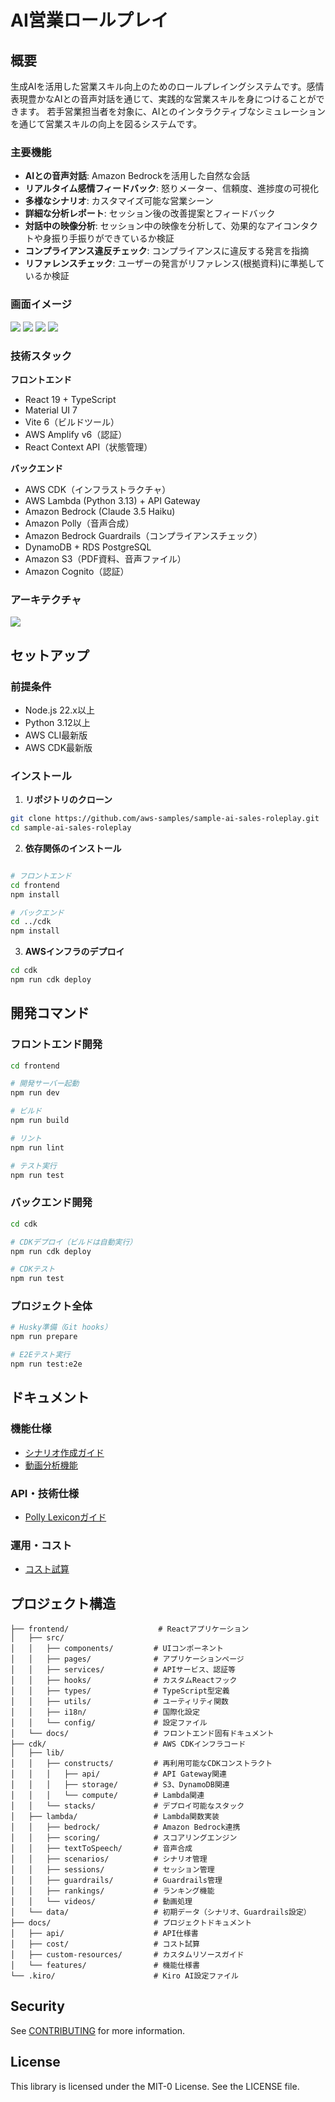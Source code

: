 # AI営業ロールプレイ

## 概要
生成AIを活用した営業スキル向上のためのロールプレイングシステムです。感情表現豊かなAIとの音声対話を通じて、実践的な営業スキルを身につけることができます。
若手営業担当者を対象に、AIとのインタラクティブなシミュレーションを通じて営業スキルの向上を図るシステムです。

### 主要機能

- **AIとの音声対話**: Amazon Bedrockを活用した自然な会話
- **リアルタイム感情フィードバック**: 怒りメーター、信頼度、進捗度の可視化
- **多様なシナリオ**: カスタマイズ可能な営業シーン
- **詳細な分析レポート**: セッション後の改善提案とフィードバック
- **対話中の映像分析**: セッション中の映像を分析して、効果的なアイコンタクトや身振り手振りができているか検証
- **コンプライアンス違反チェック**: コンプライアンスに違反する発言を指摘
- **リファレンスチェック**: ユーザーの発言がリファレンス(根拠資料)に準拠しているか検証

### 画面イメージ

![](./docs/image/demo_image_1.png)
![](./docs/image/demo_image_2.png)
![](./docs/image/demo_image_3.png)
![](./docs/image/demo_image_4.png)

### 技術スタック

**フロントエンド**
- React 19 + TypeScript
- Material UI 7
- Vite 6（ビルドツール）
- AWS Amplify v6（認証）
- React Context API（状態管理）

**バックエンド**
- AWS CDK（インフラストラクチャ）
- AWS Lambda (Python 3.13) + API Gateway
- Amazon Bedrock (Claude 3.5 Haiku)
- Amazon Polly（音声合成）
- Amazon Bedrock Guardrails（コンプライアンスチェック）
- DynamoDB + RDS PostgreSQL
- Amazon S3（PDF資料、音声ファイル）
- Amazon Cognito（認証）

### アーキテクチャ
![](./docs/image/Architecture.png)

## セットアップ

### 前提条件

- Node.js 22.x以上
- Python 3.12以上
- AWS CLI最新版
- AWS CDK最新版

### インストール

1. **リポジトリのクローン**
```bash
git clone https://github.com/aws-samples/sample-ai-sales-roleplay.git
cd sample-ai-sales-roleplay
```

2. **依存関係のインストール**
```bash

# フロントエンド
cd frontend
npm install

# バックエンド
cd ../cdk
npm install
```

3. **AWSインフラのデプロイ**
```bash
cd cdk
npm run cdk deploy
```

## 開発コマンド

### フロントエンド開発
```bash
cd frontend

# 開発サーバー起動
npm run dev

# ビルド
npm run build

# リント
npm run lint

# テスト実行
npm run test

```

### バックエンド開発
```bash
cd cdk

# CDKデプロイ（ビルドは自動実行）
npm run cdk deploy

# CDKテスト
npm run test

```

### プロジェクト全体
```bash
# Husky準備（Git hooks）
npm run prepare

# E2Eテスト実行
npm run test:e2e

```

## ドキュメント

### 機能仕様
- [シナリオ作成ガイド](docs/scenario-creation.md)
- [動画分析機能](docs/video-analysis.md)

### API・技術仕様
- [Polly Lexiconガイド](docs/custom-resources/polly-lexicon-guide.md)

### 運用・コスト
- [コスト試算](docs/cost/コスト試算.md)

## プロジェクト構造

```
├── frontend/                    # Reactアプリケーション
│   ├── src/
│   │   ├── components/         # UIコンポーネント
│   │   ├── pages/              # アプリケーションページ
│   │   ├── services/           # APIサービス、認証等
│   │   ├── hooks/              # カスタムReactフック
│   │   ├── types/              # TypeScript型定義
│   │   ├── utils/              # ユーティリティ関数
│   │   ├── i18n/               # 国際化設定
│   │   └── config/             # 設定ファイル
│   └── docs/                   # フロントエンド固有ドキュメント
├── cdk/                        # AWS CDKインフラコード
│   ├── lib/
│   │   ├── constructs/         # 再利用可能なCDKコンストラクト
│   │   │   ├── api/            # API Gateway関連
│   │   │   ├── storage/        # S3、DynamoDB関連
│   │   │   └── compute/        # Lambda関連
│   │   └── stacks/             # デプロイ可能なスタック
│   ├── lambda/                 # Lambda関数実装
│   │   ├── bedrock/            # Amazon Bedrock連携
│   │   ├── scoring/            # スコアリングエンジン
│   │   ├── textToSpeech/       # 音声合成
│   │   ├── scenarios/          # シナリオ管理
│   │   ├── sessions/           # セッション管理
│   │   ├── guardrails/         # Guardrails管理
│   │   ├── rankings/           # ランキング機能
│   │   └── videos/             # 動画処理
│   └── data/                   # 初期データ（シナリオ、Guardrails設定）
├── docs/                       # プロジェクトドキュメント
│   ├── api/                    # API仕様書
│   ├── cost/                   # コスト試算
│   ├── custom-resources/       # カスタムリソースガイド
│   └── features/               # 機能仕様書
└── .kiro/                      # Kiro AI設定ファイル
```

## Security

See [CONTRIBUTING](CONTRIBUTING.md#security-issue-notifications) for more information.

## License

This library is licensed under the MIT-0 License. See the LICENSE file.
